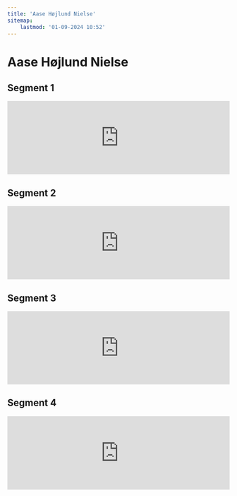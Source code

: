 ```yaml
---
title: 'Aase Højlund Nielse'
sitemap:
    lastmod: '01-09-2024 10:52'
---
```


# Aase Højlund Nielse

## Segment 1
<iframe width="100%" height="166" scrolling="no" frameborder="no" allow="autoplay" src="https://w.soundcloud.com/player/?url=https%3A//api.soundcloud.com/tracks/1908081440&color=%234b4815&auto_play=false&hide_related=false&show_comments=true&show_user=true&show_reposts=false&show_teaser=false"></iframe>

## Segment 2
<iframe width="100%" height="166" scrolling="no" frameborder="no" allow="autoplay" src="https://w.soundcloud.com/player/?url=https%3A//api.soundcloud.com/tracks/1908085343&color=%234b4815&auto_play=false&hide_related=false&show_comments=true&show_user=true&show_reposts=false&show_teaser=false"></iframe>

## Segment 3
<iframe width="100%" height="166" scrolling="no" frameborder="no" allow="autoplay" src="https://w.soundcloud.com/player/?url=https%3A//api.soundcloud.com/tracks/1908085634&color=%234b4815&auto_play=false&hide_related=false&show_comments=true&show_user=true&show_reposts=false&show_teaser=false"></iframe>

## Segment 4
<iframe width="100%" height="166" scrolling="no" frameborder="no" allow="autoplay" src="https://w.soundcloud.com/player/?url=https%3A//api.soundcloud.com/tracks/1908085886&color=%234b4815&auto_play=false&hide_related=false&show_comments=true&show_user=true&show_reposts=false&show_teaser=false"></iframe>